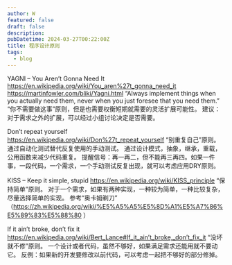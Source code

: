 ```yaml
---
author: W
featured: false
draft: false
description:
pubDatetime: 2024-03-27T00:22:00Z
title: 程序设计原则
tags:
  - blog
---
```


YAGNI – You Aren’t Gonna Need It
https://en.wikipedia.org/wiki/You_aren%27t_gonna_need_it
https://martinfowler.com/bliki/Yagni.html
“Always implement things when you actually need them, never when you just foresee that you need them.”
“你不需要做这事”原则，但是也需要权衡短期就需要的灵活扩展可能性。
建议：对于需求之外的扩展，可以经过小组讨论决定是否需要。

Don’t repeat yourself
https://en.wikipedia.org/wiki/Don%27t_repeat_yourself
“别重复自己”原则。
通过自动化测试替代反复使用的手动测试。
通过设计模式，抽象，继承，重载，公用函数来减少代码重复。
提醒信号：再一再二，但不能再三再四。如果一件事，一段代码，一个需求，一个手动测试反复出现，就可以考虑应用DRY原则。

KISS – Keep it simple, stupid
https://en.wikipedia.org/wiki/KISS_principle
“保持简单”原则。
对于一个需求，如果有两种实现，一种较为简单，一种比较复杂，尽量选择简单的实现。
参考“奥卡姆剃刀” （https://zh.wikipedia.org/wiki/%E5%A5%A5%E5%8D%A1%E5%A7%86%E5%89%83%E5%88%80 ）

If it ain’t broke, don’t fix it
https://en.wikipedia.org/wiki/Bert_Lance#If_it_ain’t_broke,_don’t_fix_it
“没坏就不修”原则。
一个设计或者代码，虽然不够好，如果满足需求还能用就不要动它。
反例：如果新的开发要修改以前代码，可以考虑一起把不够好的部分修掉。
